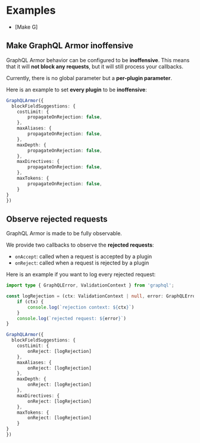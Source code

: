 # Examples

- [Make G]

## Make GraphQL Armor inoffensive

GraphQL Armor behavior can be configured to be **inoffensive**. This means that it will **not block any requests**, but it will still process your callbacks.

Currently, there is no global parameter but a **per-plugin parameter**.

Here is an example to set **every plugin** to be **inoffensive**:

```ts
GraphQLArmor({
  blockFieldSuggestions: {
    costLimit: {
        propagateOnRejection: false,
    },
    maxAliases: {
        propagateOnRejection: false,
    },
    maxDepth: {
        propagateOnRejection: false,
    },
    maxDirectives: {
        propagateOnRejection: false,
    },
    maxTokens: {
        propagateOnRejection: false,
    }
}
})
```

## Observe rejected requests

GraphQL Armor is made to be fully observable.

We provide two callbacks to observe the **rejected requests**:

- `onAccept`: called when a request is accepted by a plugin
- `onReject`: called when a request is rejected by a plugin

Here is an example if you want to log every rejected request:

```ts
import type { GraphQLError, ValidationContext } from 'graphql';

const logRejection = (ctx: ValidationContext | null, error: GraphQLError) => {
    if (ctx) {
        console.log(`rejection context: ${ctx}`)
    }
    console.log(`rejected request: ${error}`)
}

GraphQLArmor({
  blockFieldSuggestions: {
    costLimit: {
        onReject: [logRejection]
    },
    maxAliases: {
        onReject: [logRejection]
    },
    maxDepth: {
        onReject: [logRejection]
    },
    maxDirectives: {
        onReject: [logRejection]
    },
    maxTokens: {
        onReject: [logRejection]
    }
}
})
```
